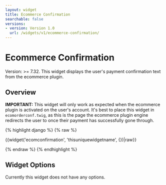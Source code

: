 ```yaml
---
layout: widget
title: Ecommerce Confirmation
searchable: false
versions:
- version: Version 1.0
  url: /widgets/v1/ecommerce-confirmation/
---
```


# Ecommerce Confirmation

Version: >= 7.32. This widget displays the user's payment confirmation text from the ecommerce plugin.

## Overview

**IMPORTANT:** This widget will only work as expected when the ecommerce plugin is activated on the user's account. It's best to place this widget in ```ecomorderconf.twig```, as this is the page the ecommerce plugin engine redirects the user to once their payment has successfully gone through.

{% highlight django %}
{% raw %}

  {{widget('ecomconfirmation', 'thisuniquewidgetname', {})|raw}}

{% endraw %}
{% endhighlight %}

## Widget Options

Currently this widget does not have any options.
